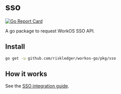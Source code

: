 # sso

[![Go Report Card](https://img.shields.io/badge/dev-reference-007d9c?logo=go&logoColor=white&style=flat)](https://pkg.go.dev/github.com/riskledger/workos-go/pkg/sso)

A go package to request WorkOS SSO API.

## Install

```sh
go get -u github.com/riskledger/workos-go/pkg/sso
```

## How it works

See the [SSO integration guide](https://workos.com/docs/sso/guide).
